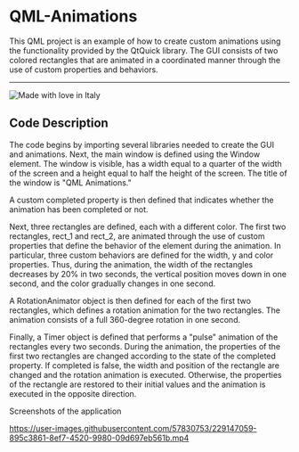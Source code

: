 # QML-Animations
This QML project is an example of how to create custom animations using the functionality provided by the QtQuick library. The GUI consists of two colored rectangles that are animated in a coordinated manner through the use of custom properties and behaviors.
***
![Made with love in Italy](https://madewithlove.now.sh/it?heart=true&colorA=%234d3c6f&template=for-the-badge)

## Code Description
The code begins by importing several libraries needed to create the GUI and animations. Next, the main window is defined using the Window element. The window is visible, has a width equal to a quarter of the width of the screen and a height equal to half the height of the screen. The title of the window is "QML Animations."

A custom completed property is then defined that indicates whether the animation has been completed or not.

Next, three rectangles are defined, each with a different color. The first two rectangles, rect_1 and rect_2, are animated through the use of custom properties that define the behavior of the element during the animation. In particular, three custom behaviors are defined for the width, y and color properties. Thus, during the animation, the width of the rectangles decreases by 20% in two seconds, the vertical position moves down in one second, and the color gradually changes in one second.

A RotationAnimator object is then defined for each of the first two rectangles, which defines a rotation animation for the two rectangles. The animation consists of a full 360-degree rotation in one second.

Finally, a Timer object is defined that performs a "pulse" animation of the rectangles every two seconds. During the animation, the properties of the first two rectangles are changed according to the state of the completed property. If completed is false, the width and position of the rectangle are changed and the rotation animation is executed. Otherwise, the properties of the rectangle are restored to their initial values and the animation is executed in the opposite direction.

Screenshots of the application

https://user-images.githubusercontent.com/57830753/229147059-895c3861-8ef7-4520-9980-09d697eb561b.mp4

